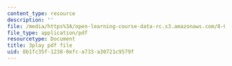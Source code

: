 ```yaml
---
content_type: resource
description: ''
file: /media/https%3A/open-learning-course-data-rc.s3.amazonaws.com/8-04-quantum-physics-i-spring-2013/8b1fc35f12380efca733a30721c9579f_mLe8YCnUed4.pdf
file_type: application/pdf
resourcetype: Document
title: 3play pdf file
uid: 8b1fc35f-1238-0efc-a733-a30721c9579f
---
```


